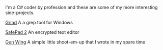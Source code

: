 I'm a C# coder by profession and these are some of my more interesting side-projects.


[Grind](grind.md)
A a grep tool for Windows

[SafePad 2](safepad2.md)
An encrypted text editor

[Gun Wing](gunwing.md)
A simple little shoot-em-up that I wrote in my spare time
